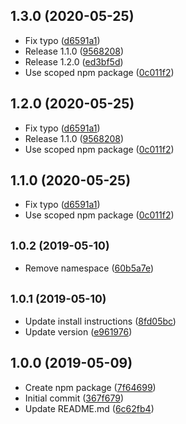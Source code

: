 ## 1.3.0 (2020-05-25)

* Fix typo ([d6591a1](https://github.com/Codertocat/hello-world-npm/commit/d6591a1))
* Release 1.1.0 ([9568208](https://github.com/Codertocat/hello-world-npm/commit/9568208))
* Release 1.2.0 ([ed3bf5d](https://github.com/Codertocat/hello-world-npm/commit/ed3bf5d))
* Use scoped npm package ([0c011f2](https://github.com/Codertocat/hello-world-npm/commit/0c011f2))



## 1.2.0 (2020-05-25)

* Fix typo ([d6591a1](https://github.com/Codertocat/hello-world-npm/commit/d6591a1))
* Release 1.1.0 ([9568208](https://github.com/Codertocat/hello-world-npm/commit/9568208))
* Use scoped npm package ([0c011f2](https://github.com/Codertocat/hello-world-npm/commit/0c011f2))



## 1.1.0 (2020-05-25)

* Fix typo ([d6591a1](https://github.com/Codertocat/hello-world-npm/commit/d6591a1))
* Use scoped npm package ([0c011f2](https://github.com/Codertocat/hello-world-npm/commit/0c011f2))



## <small>1.0.2 (2019-05-10)</small>

* Remove namespace ([60b5a7e](https://github.com/Codertocat/hello-world-npm/commit/60b5a7e))



## <small>1.0.1 (2019-05-10)</small>

* Update install instructions ([8fd05bc](https://github.com/Codertocat/hello-world-npm/commit/8fd05bc))
* Update version ([e961976](https://github.com/Codertocat/hello-world-npm/commit/e961976))



## 1.0.0 (2019-05-09)

* Create npm package ([7f64699](https://github.com/Codertocat/hello-world-npm/commit/7f64699))
* Initial commit ([367f679](https://github.com/Codertocat/hello-world-npm/commit/367f679))
* Update README.md ([6c62fb4](https://github.com/Codertocat/hello-world-npm/commit/6c62fb4))



